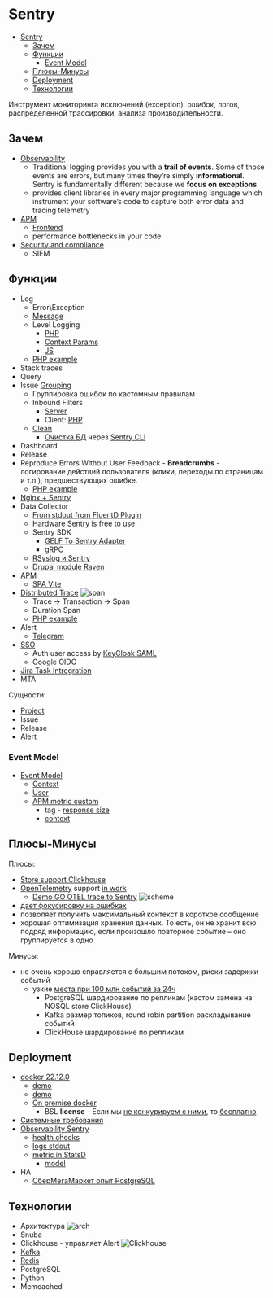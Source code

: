# Sentry

- [Sentry](#sentry)
	- [Зачем](#зачем)
	- [Функции](#функции)
		- [Event Model](#event-model)
	- [Плюсы-Минусы](#плюсы-минусы)
	- [Deployment](#deployment)
	- [Технологии](#технологии)

Инструмент мониторинга исключений (exception), ошибок, логов, распределенной трассировки, анализа производительности.

## Зачем

- [Observability](../../arch/ability/observability.md)
  - Traditional logging provides you with a __trail of events__. Some of those events are errors, but many times they’re simply __informational__. Sentry is fundamentally different because we __focus on exceptions__.
  - provides client libraries in every major programming language which instrument your software’s code to capture both error data and tracing telemetry
- [APM](../../arch/system.class/apm.md)
	- [Frontend](https://geekflare.com/frontend-web-monitoring/)
	- performance bottlenecks in your code
- [Security and compliance](https://logz.io/learn/complete-guide-elk-stack/?utm_source=pocket_saves#common-pitfalls:~:text=guide%40logz.io-,Use%20Cases,-The%20ELK%20Stack)
	- SIEM

## Функции

- Log
	- Error\Exception
	- [Message](https://docs.sentry.io/product/sentry-basics/integrate-backend/capturing-errors/#capture-message)
	- Level Logging
      - [PHP](https://docs.sentry.io/platforms/php/usage/set-level/)
      - [Context Params](https://docs.sentry.io/platforms/php/enriching-events/context/)
      - [JS](https://docs.sentry.io/platforms/javascript/usage/set-level/)
	- [PHP example](https://russianblogs.com/article/3659249339/)
- Stack traces
- Query
- Issue [Grouping](https://docs.sentry.io/product/data-management-settings/event-grouping/)
    - Группировка ошибок по кастомным правилам
	- Inbound Filters
		- [Server](https://docs.sentry.io/product/data-management-settings/filtering/)
		- Client: [PHP](https://docs.sentry.io/platforms/php/configuration/filtering/)
	- [Clean](https://help.sentry.io/product-features/configuration/how-can-i-delete-resolve-all-issues-in-a-project/)
		- [Очистка БД](https://dev.to/nixon1333/clean-sentry-database-on-premise-28b) через [Sentry CLI](https://sentry-docs-o2paie5ivq-uc.a.run.app/server/cli/cleanup/)
- Dashboard
- Release
- Reproduce Errors Without User Feedback - __Breadcrumbs__ - логирование действий пользователя (клики, переходы по страницам и т.п.), предшествующих ошибке.
	- [PHP example](https://sentry.io/for/php/)
- [Nginx + Sentry](https://blog.sentry.io/2019/01/31/using-nginx-sentry-trace-errors-logs)
- Data Collector
	- [From stdout from FluentD Plugin](https://www.fluentd.org/plugins/all)
	- Hardware Sentry is free to use
	- Sentry SDK
		- [GELF To Sentry Adapter](https://mnwa.medium.com/easy-swap-graylog-to-sentry-when-you-have-complexity-infrastructure-5d91c3062c99)
		- [gRPC](https://github.com/m2-oss/sentry-grpc)
	- [RSyslog и Sentry](https://adw0rd.com/2012/12/15/rsyslog-sentry-bridge/)
	- [Drupal module Raven](https://www.drupal.org/project/raven)
- [APM](../../arch/system.class/apm.md)
	- [SPA Vite](https://docs.sentry.io/platforms/javascript/sourcemaps/uploading/vite/?utm_source=pocket_saves)
- [Distributed Trace](https://docs.sentry.io/product/sentry-basics/tracing/distributed-tracing/)
	![span](https://docs.sentry.io/static/1ae959bb1d05b01379cf856c5dc36a01/c1b63/diagram-transaction-trace.png)
	- Trace -> Transaction -> Span
	- Duration Span
	- [PHP example](https://docs.sentry.io/platforms/php/performance/)
- Alert
	- [Telegram](https://github.com/butorov/sentry-telegram)
- [SSO](https://develop.sentry.dev/self-hosted/sso/)
	- Auth user access by [KeyCloak SAML](https://yyhh.org/blog/2020/10/how-to-setup-saml2-authentication-on-sentry-with-keycloak/)
	- Google OIDC
- [Jira Task Intregration](https://forum.sentry.io/t/how-to-configure-jira-cloud-in-your-on-premise-sentry/6720)
- MTA

Сущности:

- [Project](https://docs.sentry.io/product/accounts/getting-started/?utm_source=pocket_saves#-whats-in-a-project)
- Issue
- Release
- Alert

### Event Model

- [Event Model](https://docs.sentry.io/product/sentry-basics/enrich-data/)
	- [Context](https://docs.sentry.io/platforms/android/enriching-events/context/default-context/)
	- [User](https://docs.sentry.io/platforms/android/enriching-events/identify-user/)
	- [APM metric custom](https://docs.sentry.io/platforms/python/guides/logging/performance/instrumentation/performance-metrics/)
		- tag - [response size](https://stackoverflow.com/questions/7791860/jquery-how-to-check-the-size-of-the-response-object-in-an-ajax-call)
		- [context](https://stackoverflow.com/questions/69542552/add-additional-details-to-a-sentry-error-using-python-sdk)

## Плюсы-Минусы

Плюсы:

- [Store support Clickhouse](https://blog.sentry.io/2019/05/16/introducing-snuba-sentrys-new-search-infrastructure/)
- [OpenTelemetry](https://docs.sentry.io/platforms/python/guides/logging/performance/instrumentation/opentelemetry/) support [in work](https://develop.sentry.dev/sdk/performance/opentelemetry/) 	
	- [Demo GO OTEL trace to Sentry](https://medium.com/nuances-of-programming/opentelemetry-и-sentry-недооцененные-инструменты-трассировки-распределенных-систем-на-golang-c34de3dbdff5)
	![scheme](https://miro.medium.com/max/720/0*KLpbhHGa_JixRl-q.webp)
- [дает фокусировку на ошибках](https://infostart.ru/1c/articles/1178723/)
- позволяет получить максимальный контекст в короткое сообщение
- хорошая оптимизация хранения данных. То есть, он не хранит всю подряд информацию, если произошло повторное событие – оно группируется в одно

Минусы:

- не очень хорошо справляется с большим потоком, риски задержки событий
	- узкие [места при 100 млн событий за 24ч](https://www.youtube.com/watch?v=9_IswUwFxlE&list=WL&index=8&t=589s)
		- PostgreSQL шардирование по репликам (кастом замена на NOSQL store ClickHouse)
		- Kafka размер топиков, round robin partition раскладывание событий
		- ClickHouse шардирование по репликам

## Deployment

- [docker 22.12.0](https://develop.sentry.dev/self-hosted/)
	- [demo](https://gist.github.com/denji/b801f19d95b7d7910982c22bb1478f96)
	- [demo](https://adw0rd.com/2019/02/21/sentry-on-premise-docker/)
	- [On premise docker](https://principal-engineering.ru/posts/getsentry-self-hosted/)
		- BSL __license__ - Если мы [не конкурируем с ними](https://open.sentry.io/licensing/), то [бесплатно](https://forum.sentry.io/t/re-licensing-sentry-faq-discussion/8044)
- [Системные требования](https://github.com/getsentry/self-hosted)
- [Observability Sentry](https://medium.com/@twunde/the-unofficial-guide-to-upgrading-sentry-on-premise-9-to-sentry-10-5e8b4e476349)
	- [health checks](https://docs.sentry.io/product/relay/monitoring/#health-checks)
	- [logs stdout](https://docs.sentry.io/product/relay/monitoring/#logging)
	- [metric in StatsD](https://docs.sentry.io/product/relay/monitoring/#metrics)
		- [model](https://docs.sentry.io/product/relay/monitoring/collected-metrics/)
- HA
	- [СберМегаМаркет опыт PostgreSQL](https://www.youtube.com/watch?v=9_IswUwFxlE&list=WL&index=8&t=589s)

## Технологии

- Архитектура
![arch](https://mermaid.ink/svg/pako:eNqFU01PwzAM_StRTiDGeu8BCbQbcKFc0DwhN_XWqs2H0kQwtv13smSj1SrgFj8_v9gvzo4LXRHP-caiqdnrAhQas3zT3rJ7Y7pGoGu0WrHb2zu2LxaPe9aVu92Txoo9YIdKkD0cQHVlYgDvSTm7ndMnStPRXGiZoWkygOom6522lAHfM0sdbv8uO9IS-v5B5RJ4EQN2FaJr4CtQ_VaWOraobdQZ6KDiDRFtcd3iGLBUNX0o_2GnYuVLnKCSpEBRUzXJGN27jaWp0Fn-qDduYAAmDBGmaGvtewIV2RH90rolMmSnvZ5CbVuyY2sicHJnzPltliF5YcqQmM455MYvAApUnCM5yYDXzpk-z7JN42pfxlXYkEsqWbKbB1oR6QstvAypuG_Az1rp1f7RStt01HqJ9AstPuOSrMSmCou-A8UC0dUkCXgejhWt0XfueOchUNE7XWyV4LmznmbcmwodLRoMX0TyfI1dH9DgVpj5OX2e-IcO3z0YL2M)
- Snuba
- Clickhouse - управляет Alert
![Clickhouse](https://images.ctfassets.net/em6l9zw4tzag/162no5P9QQXMQbvY7Hu8zz/9170098ce2d51a6c165664d659555975/snuba-diagram.png)
- [Kafka](../middleware/kafka.md)
- [Redis](../redis.md)
- PostgreSQL
- Python
- Memcached
